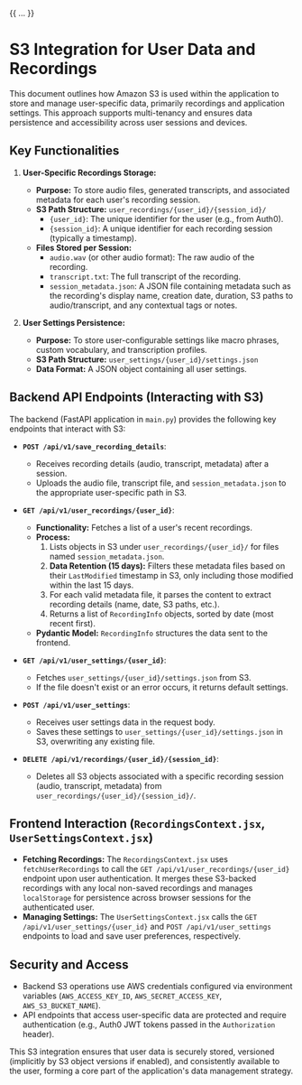 {{ ... }}
# S3 Integration for User Data and Recordings

This document outlines how Amazon S3 is used within the application to store and manage user-specific data, primarily recordings and application settings. This approach supports multi-tenancy and ensures data persistence and accessibility across user sessions and devices.

## Key Functionalities

1.  **User-Specific Recordings Storage:**
    *   **Purpose:** To store audio files, generated transcripts, and associated metadata for each user's recording session.
    *   **S3 Path Structure:** `user_recordings/{user_id}/{session_id}/`
        *   `{user_id}`: The unique identifier for the user (e.g., from Auth0).
        *   `{session_id}`: A unique identifier for each recording session (typically a timestamp).
    *   **Files Stored per Session:**
        *   `audio.wav` (or other audio format): The raw audio of the recording.
        *   `transcript.txt`: The full transcript of the recording.
        *   `session_metadata.json`: A JSON file containing metadata such as the recording's display name, creation date, duration, S3 paths to audio/transcript, and any contextual tags or notes.

2.  **User Settings Persistence:**
    *   **Purpose:** To store user-configurable settings like macro phrases, custom vocabulary, and transcription profiles.
    *   **S3 Path Structure:** `user_settings/{user_id}/settings.json`
    *   **Data Format:** A JSON object containing all user settings.

## Backend API Endpoints (Interacting with S3)

The backend (FastAPI application in `main.py`) provides the following key endpoints that interact with S3:

*   **`POST /api/v1/save_recording_details`**: 
    *   Receives recording details (audio, transcript, metadata) after a session.
    *   Uploads the audio file, transcript file, and `session_metadata.json` to the appropriate user-specific path in S3.

*   **`GET /api/v1/user_recordings/{user_id}`**:
    *   **Functionality:** Fetches a list of a user's recent recordings.
    *   **Process:**
        1.  Lists objects in S3 under `user_recordings/{user_id}/` for files named `session_metadata.json`.
        2.  **Data Retention (15 days):** Filters these metadata files based on their `LastModified` timestamp in S3, only including those modified within the last 15 days.
        3.  For each valid metadata file, it parses the content to extract recording details (name, date, S3 paths, etc.).
        4.  Returns a list of `RecordingInfo` objects, sorted by date (most recent first).
    *   **Pydantic Model:** `RecordingInfo` structures the data sent to the frontend.

*   **`GET /api/v1/user_settings/{user_id}`**:
    *   Fetches `user_settings/{user_id}/settings.json` from S3.
    *   If the file doesn't exist or an error occurs, it returns default settings.

*   **`POST /api/v1/user_settings`**:
    *   Receives user settings data in the request body.
    *   Saves these settings to `user_settings/{user_id}/settings.json` in S3, overwriting any existing file.

*   **`DELETE /api/v1/recordings/{user_id}/{session_id}`**:
    *   Deletes all S3 objects associated with a specific recording session (audio, transcript, metadata) from `user_recordings/{user_id}/{session_id}/`.

## Frontend Interaction (`RecordingsContext.jsx`, `UserSettingsContext.jsx`)

*   **Fetching Recordings:** The `RecordingsContext.jsx` uses `fetchUserRecordings` to call the `GET /api/v1/user_recordings/{user_id}` endpoint upon user authentication. It merges these S3-backed recordings with any local non-saved recordings and manages `localStorage` for persistence across browser sessions for the authenticated user.
*   **Managing Settings:** The `UserSettingsContext.jsx` calls the `GET /api/v1/user_settings/{user_id}` and `POST /api/v1/user_settings` endpoints to load and save user preferences, respectively.

## Security and Access

*   Backend S3 operations use AWS credentials configured via environment variables (`AWS_ACCESS_KEY_ID`, `AWS_SECRET_ACCESS_KEY`, `AWS_S3_BUCKET_NAME`).
*   API endpoints that access user-specific data are protected and require authentication (e.g., Auth0 JWT tokens passed in the `Authorization` header).

This S3 integration ensures that user data is securely stored, versioned (implicitly by S3 object versions if enabled), and consistently available to the user, forming a core part of the application's data management strategy.